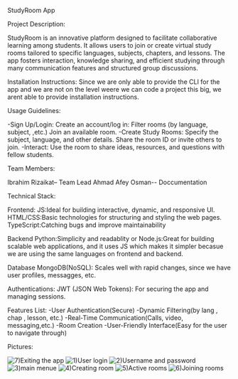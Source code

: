StudyRoom App

Project Description:

StudyRoom is an innovative platform designed to facilitate collaborative learning among students. It allows users to join or create virtual study rooms tailored to specific languages, subjects, chapters, and lessons. The app fosters interaction, knowledge sharing, and efficient studying through many communication features and structured group discussions.

Installation Instructions:
Since we are only able to provide the CLI for the app and we are not on the level weere we can code a project this big, we arent  able to provide installation instructions.


Usage Guidelines:

-Sign Up/Login: Create an account/log in:
    Filter rooms (by language, subject, ,etc.)
    Join an available room.
-Create Study Rooms:
    Specify the subject, language, and other details.
    Share the room ID or invite others to join.
-Interact: Use the room to share ideas, resources, and questions with fellow students.

Team Members:

Ibrahim Rizaikat– Team Lead
Ahmad Afey Osman-- Doccumentation

Technical Stack:

Frontend:
JS:Ideal for building interactive, dynamic, and responsive UI.
HTML/CSS:Basic technologies for structuring and styling the web pages.
TypeScript:Catching bugs and improve maintainability

Backend
Python:Simplicity and readablity
or
Node.js:Great for building scalable web applications, and it uses JS which makes it simpler becasue we are using the same languages on frontend and backend.

Database
MongoDB(NoSQL): Scales well with rapid changes, since we have user profiles, messagges, etc.

Authentications:
JWT (JSON Web Tokens): For securing the app and managing sessions.

Features List:
-User Authentication(Secure)
-Dynamic Filtering(by lang , chap , lesson, etc.)
-Real-Time Communication(Calls, video, messaging,etc.)
-Room Creation
-User-Friendly Interface(Easy for the user to navigate through)


Pictures:

![7)Exiting the app](https://github.com/user-attachments/assets/dc7eb844-edd0-4868-911c-193578d0c331)
![1)User login](https://github.com/user-attachments/assets/fd613efd-70cc-4b11-9cc3-1939a4f34791)
![2)Username and password](https://github.com/user-attachments/assets/17750e8b-dc8d-46c0-bf0c-d995840fa503)
![3)main menue](https://github.com/user-attachments/assets/a5020c1a-3f0d-42bc-bf61-e5eafce24a3e)
![4)Creating room](https://github.com/user-attachments/assets/fef24723-c82d-4311-9d28-32d3d3fdb3b7)
![5)Active rooms](https://github.com/user-attachments/assets/b2aa4cae-9b39-4532-a8a5-a0805646da30)
![6)Joining rooms](https://github.com/user-attachments/assets/0709d466-86c7-4cd7-b93a-8238f79f7f87)

